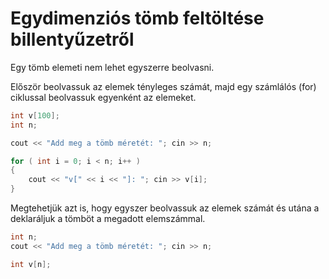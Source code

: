 # Egydimenziós tömb feltöltése billentyűzetről

Egy tömb elemeti nem lehet egyszerre beolvasni.

Először beolvassuk az elemek tényleges számát, majd egy számlálós \(for\) ciklussal beolvassuk egyenként az elemeket.

```cpp
int v[100];
int n;

cout << "Add meg a tömb méretét: "; cin >> n;

for ( int i = 0; i < n; i++ )
{
    cout << "v[" << i << "]: "; cin >> v[i];
}
```

Megtehetjük azt is, hogy egyszer beolvassuk az elemek számát és utána a deklaráljuk a tömböt a megadott elemszámmal.

```cpp
int n;
cout << "Add meg a tömb méretét: "; cin >> n;

int v[n];
```


